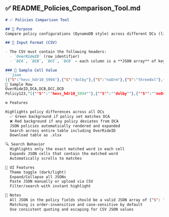 ## ✅ README_Policies_Comparison_Tool.md

```markdown
# ✅ Policies Comparison Tool

## 📌 Purpose
Compare policy configurations (DynamoDB style) across different DCs (like DCA, DCB, etc.) to validate consistency and identify mismatches.

## 📂 Input Format (CSV)

- The CSV must contain the following headers:
  - `OverRideID` (row identifier)
  - `DCA`, `DCB`, `DCC`, `DCD` — each column is a **JSON array** of key-value pairs

### 🧾 Sample Cell Value
```json
[{"S":"hevc_hdr10_5994"},{"S":"dolby"},{"S":"noDrm"},{"S":"three8xl"},{"S":"outletCollapse"},{"S":"disableDolbyDashWeb"},{"S":"dolby5994"},{"S":"default"},{"S":"sixHourDvrWindow"}]
🧾 Sample Row
OverRideID,DCA,DCB,DCC,DCD
Policy123,"[{""S"":""hevc_hdr10_5994""},{""S"":""dolby""},{""S"":""noDrm""}]","[{""S"":""hevc_hdr10_5994""},{""S"":""dolby""}]","[{""S"":""dolby""},{""S"":""default""}]","[{""S"":""dolby""}]"

⚙️ Features

Highlights policy differences across all DCs
  ✅ Green background if policy set matches DCA
  ❌ Red background if any policy deviates from DCA
  JSON policies automatically rendered and expanded
  Search across entire table including OverRideID
  Download table as .xlsx

🔍 Search Behavior
  Highlights only the exact matched word in each cell
  Expands JSON cells that contain the matched word
  Automatically scrolls to matches

🎨 UI Features
  Theme toggle (dark/light)
  Expand/Collapse all JSONs
  Paste JSON manually or upload via CSV
  Filter/search with instant highlight

🧠 Notes
  All JSON in the policy fields should be a valid JSON array of {"S": "<policy_name>"} items
  Matching is order-insensitive and case-sensitive by default
  Use consistent quoting and escaping for CSV JSON values

